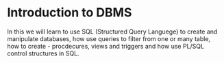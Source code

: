# Introduction to DBMS
In this we will learn to use SQL (Structured Query Languege) to create and manipulate databases, how use queries to filter from one or many table, how to create - procdecures, views and triggers and how use PL/SQL control structures in SQL.

